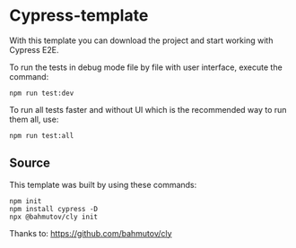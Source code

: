 # Cypress-template

With this template you can download the project and start working with Cypress E2E.

To run the tests in debug mode file by file with user interface, execute the command:
```
npm run test:dev
```

To run all tests faster and without UI which is the recommended way to run them all, use:
```
npm run test:all
```


## Source
This template was built by using these commands:
```
npm init
npm install cypress -D
npx @bahmutov/cly init
```

Thanks to:
https://github.com/bahmutov/cly
